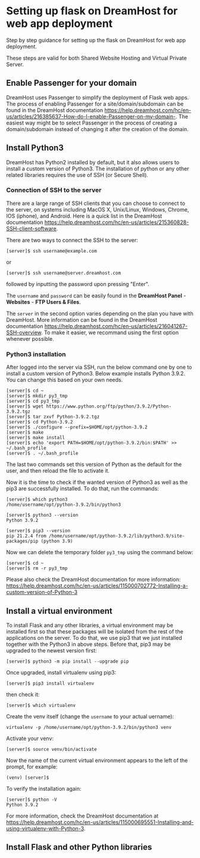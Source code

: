 # Setting up flask on DreamHost for web app deployment
Step by step guidance for setting up the flask on DreamHost for web app deployment.

These steps are valid for both Shared Website Hosting and Virtual Private Server.

## Enable Passenger for your domain
DreamHost uses Passenger to simplify the deployment of Flask web apps. The process of enabling Passenger for a site/domain/subdomain can be found in the DreamHost documentation https://help.dreamhost.com/hc/en-us/articles/216385637-How-do-I-enable-Passenger-on-my-domain-. The easiest way might be to select Passenger in the process of creating a domain/subdomain instead of changing it after the creation of the domain.

## Install Python3
DreamHost has Python2 installed by default, but it also allows users to install a custom version of Python3. The installation of python or any other related libraries requires the use of SSH (or Secure Shell). 

### Connection of SSH to the server
There are a large range of SSH clients that you can choose to connect to the server, on systems including MacOS X, Unix/Linux, Windows, Chrome, IOS (iphone), and Android. Here is a quick list in the DreamHost documentation https://help.dreamhost.com/hc/en-us/articles/215360828-SSH-client-software.

There are two ways to connect the SSH to the server:
```
[server]$ ssh username@example.com
```
or
```
[server]$ ssh username@server.dreamhost.com
```

followed by inputting the password upon pressing "Enter".

The `username` and `password` can be easily found in the **DreamHost Panel** - **Websites** - **FTP Users & Files**.

The `server` in the second option varies depending on the plan you have with DreamHost. More information can be found in the DreamHost documentation https://help.dreamhost.com/hc/en-us/articles/216041267-SSH-overview. To make it easier, we recommand using the first option whenever possible.

### Python3 installation
After logged into the server via SSH, run the below command one by one to install a custom version of Python3. Below example installs Python 3.9.2. You can change this based on your own needs.
```
[server]$ cd ~
[server]$ mkdir py3_tmp
[server]$ cd py3_tmp
[server]$ wget https://www.python.org/ftp/python/3.9.2/Python-3.9.2.tgz
[server]$ tar zxvf Python-3.9.2.tgz 
[server]$ cd Python-3.9.2 
[server]$ ./configure --prefix=$HOME/opt/python-3.9.2
[server]$ make
[server]$ make install
[server]$ echo 'export PATH=$HOME/opt/python-3.9.2/bin:$PATH' >> ~/.bash_profile
[server]$ . ~/.bash_profile
```
The last two commands set this version of Python as the default for the user, and then reload the file to activate it.

Now it is the time to check if the wanted version of Python3 as well as the pip3 are successfully installed. To do that, run the commands:

```
[server]$ which python3
/home/username/opt/python-3.9.2/bin/python3
```
```
[server]$ python3 --version
Python 3.9.2
```
```
[server]$ pip3 --version
pip 21.2.4 from /home/username/opt/python-3.9.2/lib/python3.9/site-packages/pip (python 3.9)    
```

Now we can delete the temporary folder `py3_tmp` using the command below:
```
[server]$ cd ~
[server]$ rm -r py3_tmp
```

Please also check the DreamHost documentation for more information: https://help.dreamhost.com/hc/en-us/articles/115000702772-Installing-a-custom-version-of-Python-3

## Install a virtual environment
To install Flask and any other libraries, a virtual environment may be installed first so that these packages will be isolated from the rest of the applications on the server.
To do that, we use pip3 that we just installed together with the Python3 in above steps. Before that, pip3 may be upgraded to the newest version first:
```
[server]$ python3 -m pip install --upgrade pip
```
Once upgraded, install virtualenv using pip3:
```
[server]$ pip3 install virtualenv
```
then check it:
```
[server]$ which virtualenv
```
Create the venv itself (change the `username` to your actual uername): 
```
virtualenv -p /home/username/opt/python-3.9.2/bin/python3 venv
```
Activate your venv: 
```
[server]$ source venv/bin/activate
```
Now the name of the current virtual environment appears to the left of the prompt, for example:
```
(venv) [server]$ 
```
To verify the installation again:
```
[server]$ python -V
Python 3.9.2
```

For more information, check the DreamHost documentation at https://help.dreamhost.com/hc/en-us/articles/115000695551-Installing-and-using-virtualenv-with-Python-3.

## Install Flask and other Python libraries
